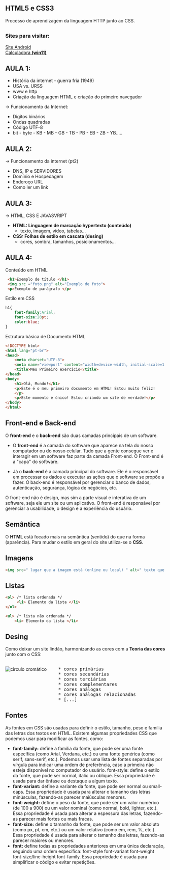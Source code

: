 ## HTML5 e CSS3
 Processo de aprendizagem da linguagem HTTP junto ao CSS.
##

### Sites para visitar:

<a href="C:\Users\marco\OneDrive\Documentos\GitHub\HTTP5-e-CSS3\Prática\d010\pacote-projeto-d010\index.html">Site Android</a> <br>
<a href="C:\Users\marco\OneDrive\Documentos\GitHub\HTTP5-e-CSS3\Calculadora\calculadora.html">Calculadora <strong>(win11)</strong></a>

## AULA 1:
* História da internet - guerra fria (1949)
* USA vs. URSS
* www e http
* Criação da linguagem HTML e criação do primeiro navegador

→ Funcionamento da Internet:

* Digitos binários
* Ondas quadradas
* Código UTF-8
* bit - byte - KB - MB - GB - TB - PB - EB - ZB - YB.....

## AULA 2:
→ Funcionamento da internet (pt2)
* DNS, IP e SERVIDORES
* Domínio e Hospedagem
* Enderoço URL
* Como ler um link

## AULA 3:
→ HTML, CSS E JAVASVRIPT

- **HTML: Linguagem de marcação hypertexto (conteúdo)**
   - texto, imagem, vídeo, tabelas...
- **CSS: Folhas de estilo em cascata (desing)**
   - cores, sombra, tamanhos, posicionamentos...

## AULA 4:
Conteúdo em HTML

```html
 <h1>Exemplo de título </h1>
 <img src ="foto.png" alt="Exemplo de foto">
 <p>Exemplo de parágrafo </p>
```

Estilo em CSS


```css
h1{
    font-family:Arial;
    font-size:20pt;
    color:blue;
}
```

Estrutura básica de Documento HTML

```html
<!DOCTYPE html>
<html lang="pt-br">
<head>
    <meta charset="UTF-8">
    <meta name="viewport" content="width=device-width, initial-scale=1.0">
    <title>Meu Primeiro exercício</title>
</head>
<body>
    <h1>Olá, Mundo!</h1>
    <p>Este é o meu primeiro documento em HTML! Estou muito feliz!
    </p>
    <p>Este momento é único! Estou criando um site de verdade!</p>
</body>
</html>
```

## Front-end e Back-end
O **front-end** e o **back-end** são duas camadas principais de um software. 

* O **front-end** é a camada do software que aparece na tela do nosso computador ou do nosso celular. Tudo que a gente consegue ver e interagir em um software faz parte da camada Front-end. O Front-end é a "capa" do software. 

* Já o **back-end** é a camada principal do software. Ele é o responsável em processar os dados e executar as ações que o software se propõe a fazer. O back-end é responsável por gerenciar o banco de dados, autenticação, segurança, lógica de negócios, etc.

O front-end não é design, mas sim a parte visual e interativa de um software, seja ele um site ou um aplicativo. O front-end é responsável por gerenciar a usabilidade, o design e a experiência do usuário.

## Semântica
O **HTML** está focado mais na semântica (sentido) do que na forma (aparência). Para mudar o estilo em geral do site utiliza-se o **CSS**.

## Imagens

```html
<img src=" lugar que a imagem está (online ou local) " alt=" texto que vai aparecer caso a imagem não carregue ">
```

## Listas

```html
<ol> /* lista ordenada */
     <li> Elemento da lista </li>
</ol>

<ul> /* lista não ordenada */
    <li> Elemento da lista </li>
```

## Desing
Como deixar um site lindão, harmonizando as cores com a <strong>Teoria das cores</strong> junto com o CSS:
##
<img align="left" src="https://upload.wikimedia.org/wikipedia/commons/thumb/d/db/RGB_color_wheel_24.svg/180px-RGB_color_wheel_24.svg.png" alt="circulo cromático">
<pre>
    * cores primárias
    * cores secundárias
    * cores terciárias
    * cores complementares
    * cores análogas
    * cores análogas relacionadas
    * [...]
</pre>

##

## Fontes
As fontes em CSS são usadas para definir o estilo, tamanho, peso e família das letras dos textos em HTML. Existem algumas propriedades CSS que podemos usar para modificar as fontes, como:

* <strong>font-family:</strong> define a família da fonte, que pode ser uma fonte específica (como Arial, Verdana, etc.) ou uma fonte genérica (como serif, sans-serif, etc.). Podemos usar uma lista de fontes separadas por vírgula para indicar uma ordem de preferência, caso a primeira não esteja disponível no computador do usuário.
font-style: define o estilo da fonte, que pode ser normal, italic ou oblique. Essa propriedade é usada para dar ênfase ou destaque a algum texto.
* <b>font-variant:</b> define a variante da fonte, que pode ser normal ou small-caps. Essa propriedade é usada para alterar o tamanho das letras minúsculas, fazendo-as parecer maiúsculas menores.
* <b>font-weight:</b> define o peso da fonte, que pode ser um valor numérico (de 100 a 900) ou um valor nominal (como normal, bold, lighter, etc.). Essa propriedade é usada para alterar a espessura das letras, fazendo-as parecer mais fortes ou mais fracas.
* <b>font-size:</b> define o tamanho da fonte, que pode ser um valor absoluto (como px, pt, cm, etc.) ou um valor relativo (como em, rem, %, etc.). Essa propriedade é usada para alterar o tamanho das letras, fazendo-as parecer maiores ou menores.
* <b>font:</b> define todas as propriedades anteriores em uma única declaração, seguindo uma ordem específica: font-style font-variant font-weight font-size/line-height font-family. Essa propriedade é usada para simplificar o código e evitar repetições.
